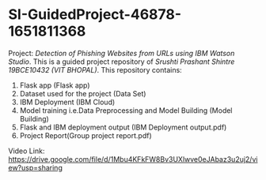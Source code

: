 # SI-GuidedProject-46878-1651811368
Project: *Detection of Phishing Websites from URLs using IBM Watson Studio*.
This is a guided project repository of *Srushti Prashant Shintre 19BCE10432 (VIT BHOPAL)*.
This repository contains:
  1. Flask app (Flask app)
  2. Dataset used for the project (Data Set)
  3. IBM Deployment (IBM Cloud)
  4. Model training i.e.Data Preprocessing and Model Building (Model Building)
  5. Flask and IBM deployment output (IBM Deployment output.pdf)
  6. Project Report(Group project report.pdf)

Video Link: https://drive.google.com/file/d/1Mbu4KFkFW8Bv3UXlwve0eJAbaz3u2uj2/view?usp=sharing
